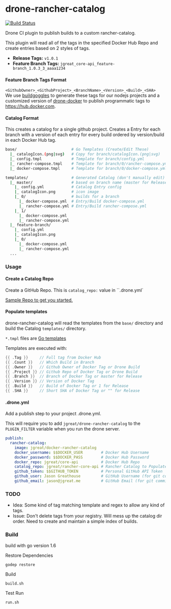 # drone-rancher-catalog
[![Build Status](https://drone.leankit.io/api/badges/jgreat/drone-rancher-catalog/status.svg)](https://drone.leankit.io/jgreat/drone-rancher-catalog)

Drone CI plugin to publish builds to a custom rancher-catalog.

This plugin will read all of the tags in the specified Docker Hub Repo and create entries based on 2 styles of tags.

* **Release Tags:** `v1.0.1`  
* **Feature Branch Tags:** `jgreat_core-api_feature-branch_1.0.3_3_aaaa1234`

#### Feature Branch Tags Format
`<GithubOwner>_<GithubProject>_<BranchName>_<Version>_<Build>_<SHA>`  
We use [buildgoggles](https://www.npmjs.com/package/buildgoggles) to generate these tags for our nodejs projects and a customized version of [drone-docker](https://hub.docker.com/r/leankit/drone-docker/) to publish programmatic tags to https://hub.docker.com.

#### Catalog Format
This creates a catalog for a single github project. Creates a Entry for each branch with a version of each entry for every build ordered by version/build in each Docker Hub tag.

```bash
base/                        # Go Templates (Create/Edit These)
  |_ catalogIcon.(png|svg)   # Copy for branch/catalogIcon.(png|svg)
  |_ config.tmpl             # Template for branch/config.yml
  |_ rancher-compose.tmpl    # Template for branch/0/rancher-compose.yml
  |_ docker-compose.tmpl     # Template for branch/0/docker-compose.yml

templates/                   # Generated Catalog (don't manually edit)
  |_ master/                 # based on branch name (master for Release Tag)
    |_ config.yml            # Catalog Entry config
    |_ catalogIcon.png       # icon image
    |_ 0/                    # builds for a branch
      |_ docker-compose.yml  # Entry/Build docker-compose.yml
      |_ rancher-compose.yml # Entry/Build rancher-compose.yml
    |_ 1/
      |_ docker-compose.yml
      |_ rancher-compose.yml
  |_ feature-branch/
    |_ config.yml
    |_ catalogIcon.png
    |_ 0/
      |_ docker-compose.yml
      |_ rancher-compose.yml
  ...
```

### Usage
#### Create a Catalog Repo
Create a GitHub Repo. This is `catalog_repo:` value in ``.drone.yml`

[Sample Repo to get you started.](https://github.com/jgreat/drone-rancher-catalog-base)

#### Populate templates
drone-rancher-catalog will read the templates from the `base/` directory and build the Catalog `templates/` directory.

`*.tmpl` files are [Go templates](https://golang.org/pkg/text/template/)

Templates are executed with:
```go
{{ .Tag }}     // Full tag from Docker Hub
{{ .Count }}   // Which Build in Branch
{{ .Owner }}   // Github Owner of Docker Tag or Drone Build
{{ .Project }} // Github Repo of Docker Tag or Drone Build
{{ .Branch }}  // Branch of Docker Tag or master for Release
{{ .Version }} // Version of Docker Tag
{{ .Build }}   // Build of Docker Tag or 1 for Release
{{ .SHA }}     // Short SHA of Docker Tag or "" for Release
```

#### .drone.yml
Add a publish step to your project .drone.yml.

This will require you to add `jgreat/drone-rancher-catalog` to the `PLUGIN_FILTER` variable when you run the drone server.

```yaml
publish:
  rancher-catalog:
    image: jgreat/docker-rancher-catalog
    docker_username: $$DOCKER_USER        # Docker Hub Username
    docker_password: $$DOCKER_PASS        # Docker Hub Password
    docker_repo: jgreat/core-api          # Docker Hub Repo
    catalog_repo: jgreat/rancher-core-api # Rancher Catalog to Populate
    github_token: $$GITHUB_TOKEN          # Personal GitHub API Token
    github_user: Jason Greathouse         # GitHub Username (for git commit)
    github_email: jason@jgreat.me         # GitHub Email (for git commit)
```

### TODO
* Idea: Some kind of tag matching template and regex to allow any kind of tags.
* Issue: Don't delete tags from your registry. Will mess up the catalog dir order. Need to create and maintain a simple index of builds.

### Build
build with go version 1.6

Restore Dependencies
```
godep restore
```

Build
```
build.sh
```

Test Run
```
run.sh
```
